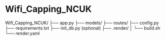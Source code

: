 # Wifi_Capping_NCUK

Wifi_Capping_NCUK/
├── app.py
├── models/
├── routes/
├── config.py
├── requirements.txt
├── init_db.py (optional)
├── .render/
│   └── build.sh
└── render.yaml
